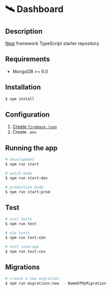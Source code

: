 # 🛰 Dashboard

## Description

[Nest](https://github.com/nestjs/nest) framework TypeScript starter repository.

## Requirements
* MongoDB >= 6.0

## Installation

```bash
$ npm install
```

## Configuration
1. [Create `firebase.json`](https://firebase.google.com/docs/admin/setup#initialize_the_sdk_in_non-google_environments)
2. Create `.env`

## Running the app

```bash
# development
$ npm run start

# watch mode
$ npm run start:dev

# production mode
$ npm run start:prod
```

## Test

```bash
# unit tests
$ npm run test

# e2e tests
$ npm run test:e2e

# test coverage
$ npm run test:cov
```

## Migrations
```bash
# create a new migration
$ npm run migrations:new -- NameOfMyMigration
```